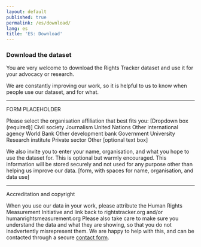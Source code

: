 ```yaml
---
layout: default
published: true
permalink: /es/download/
lang: es
title: 'ES: Download'
---
```


### Download the dataset

You are very welcome to download the Rights Tracker dataset and use it for your advocacy or research.

We are constantly improving our work, so it is helpful to us to know when people use our dataset, and for what.

---
FORM PLACEHOLDER

Please select the organisation affiliation that best fits you:
[Dropdown box (required)]
Civil society
Journalism
United Nations
Other international agency
World Bank
Other development bank
Government
University
Research institute
Private sector
Other [optional text box]

We also invite you to enter your name, organisation, and what you hope to use the dataset for. This is optional but warmly encouraged. This information will be stored securely and not used for any purpose other than helping us improve our data.
[form, with spaces for name, organisation, and data use]

---

Accreditation and copyright

When you use our data in your work, please attribute the Human Rights Measurement Initiative and link back to rightstracker.org and/or humanrightsmeasurement.org
Please also take care to make sure you understand the data and what they are showing, so that you do not inadvertently misrepresent them. We are happy to help with this, and can be contacted through a secure [contact form](https://humanrightsmeasurement.org/about-hrmi/contact-hrmi/).
